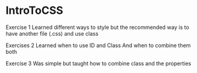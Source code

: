 # IntroToCSS
Exercise 1
Learned different ways to style but the recommended way is to
have another file (.css) and use class


Exercises 2
Learned when to use ID and Class
And when to combine them both

Exercise 3
Was simple but taught how to combine class and the properties 
